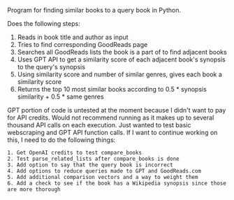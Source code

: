 Program for finding similar books to a query book in Python.

Does the following steps:
1. Reads in book title and author as input
2. Tries to find corresponding GoodReads page
3. Searches all GoodReads lists the book is a part of to find adjacent books
4. Uses GPT API to get a similarity score of each adjacent book's synopsis to the query's synopsis
5. Using similarity score and number of similar genres, gives each book a similarity score
6. Returns the top 10 most similar books according to 0.5 * synopsis similarity + 0.5 * same genres

GPT portion of code is untested at the moment because I didn't want to pay for API credits. Would not recommend running as
it makes up to several thousand API calls on each execution. Just wanted to test basic webscraping and GPT API function calls.
If I want to continue working on this, I need to do the following things:

    1. Get OpenAI credits to test compare_books
    2. Test parse_related_lists after compare_books is done
    3. Add option to say that the query book is incorrect
    4. Add options to reduce queries made to GPT and GoodReads.com
    5. Add additional comparison vectors and a way to weight them
    6. Add a check to see if the book has a Wikipedia synopsis since those are more thorough
